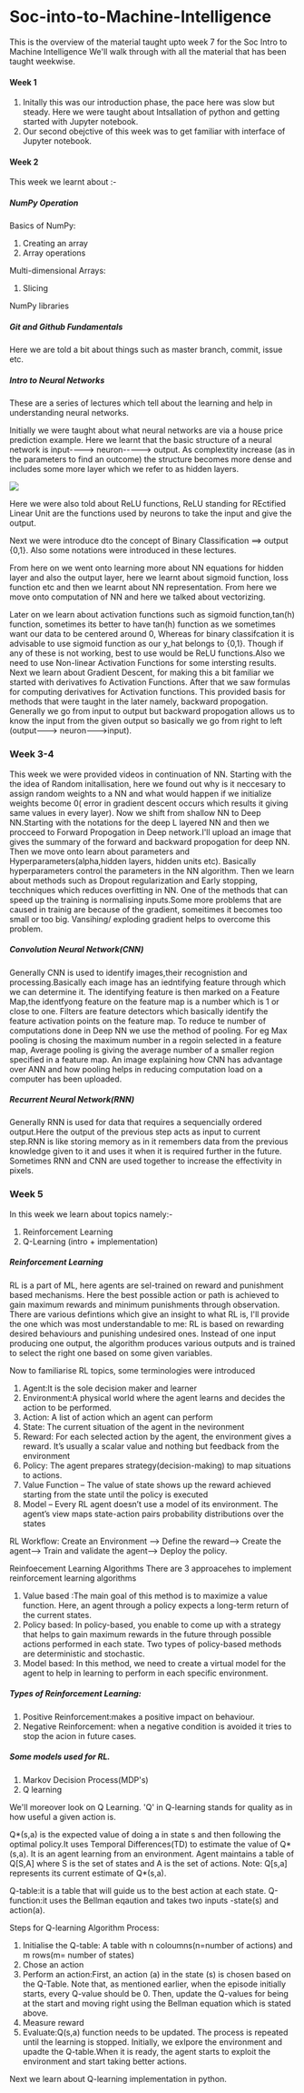 # Soc-into-to-Machine-Intelligence

This is the overview of the material taught upto week 7 for the Soc Intro to Machine Intelligence
We'll walk through with all the material that has been taught weekwise.

#### Week 1

1. Initally this was our introduction phase, the pace here was slow but steady. Here we were taught about Intsallation of python and getting started with Jupyter notebook.
2. Our second obejctive of this week was to get familiar with interface of Jupyter notebook.

#### Week 2
This week we learnt about :-
##### NumPy Operation
Basics of NumPy:
1. Creating an array
2. Array operations

Multi-dimensional Arrays:
1. Slicing

NumPy libraries

##### Git and Github Fundamentals
Here we are told a bit about things such as master branch, commit, issue etc. 
##### Intro to Neural Networks
 
These are a series of lectures which tell about the learning and help in understanding neural networks.

Initially we were taught about what neural networks are via a house price prediction example. Here we learnt that the basic structure of a neural network is input----> neuron-----> output.
As complextity increase (as in the parameters to  find an outcome) the structure becomes more dense and includes some more layer which we refer to as hidden layers.

<img src = "https://otexts.com/fpp2/nnet2.png">

Here we were also told about ReLU functions, ReLU standing for REctified Linear Unit are the functions used by neurons to take the input and give the output.

Next we were introduce dto the concept of Binary Classification ==> output {0,1}.
Also some notations were introduced in these lectures.

From here on we went onto learning more about NN equations for hidden layer and also the output layer, here we learnt about sigmoid function, loss function etc and then we learnt about NN representation.
From here we move onto computation of NN and here we talked about vectorizing.

Later on we learn about activation functions such as sigmoid function,tan(h) function, sometimes its better to have tan(h) function as we sometimes want our data to be centered around 0, Whereas for binary classifcation it is advisable to use sigmoid function as our y_hat belongs to {0,1}. Though if any of these is not working, best to use would be ReLU functions.Also we need to use Non-linear Activation Functions for some intersting results.
Next we learn about Gradient Descent, for making this a bit familiar we started with derivatives fo Activation Functions. After that we saw formulas for computing derivatives for Activation functions. This provided basis for methods that were taught in the later namely, backward propogation. Generally we go from input to output but backward propogation allows us to know the input from the given output so basically we go from right to left (output---> neuron--->input).

### Week 3-4

This week we were provided videos in continuation of NN. Starting with the the idea of Random initallisation, here we found out why is it neccesary to assign random weights to a NN and what would happen if we initialize weights become 0( error in gradient descent occurs which results it giving same values in every layer).
Now we shift from shallow NN to Deep NN.Starting with the notations for the deep L layered NN and then we procceed to Forward Propogation in Deep network.I'll upload an image that gives the summary of the forward and backward propogation for deep NN.
Then we move onto learn about parameters and Hyperparameters(alpha,hidden layers, hidden units etc). Basically hyperparameters control the parameters in the NN algorithm.
Then we learn about methods such as  Dropout regularization and Early stopping, tecchniques which reduces overfitting in NN. One of the methods that can speed up the training is normalising inputs.Some more problems that are caused in trainig are because of the gradient, someitimes it becomes too small or too big. Vansihing/ exploding gradient helps to overcome this problem.




##### Convolution Neural Network(CNN)

Generally CNN is used to identify images,their recognistion and processing.Basically each image has an iedntifying feature through which we can determine it. The identifying feature is then marked on a Feature Map,the identfyong feature on the feature map is a number which is 1 or close to one. Filters are feature detectors which basically identify the feature activation points on the feature map. To reduce te number of computations done in Deep NN we use the method of pooling. For eg Max pooling is chosing the maximum number in a regoin selected in a feature map, Average pooling is giving the average number of a smaller region specified in a feature map.
An image explaining how CNN has advantage over ANN and how pooling helps in reducing computation load on a computer has been uploaded.

##### Recurrent Neural Network(RNN)
Generally RNN is used for data that requires a sequencially ordered output.Here the output of the previous step acts as input to current step.RNN is like storing memory as in it remembers data from the previous knowledge given to it and uses it when it is required further in the future.
Sometimes RNN and CNN are used together to increase the effectivity in pixels.

### Week 5

In this week we learn about topics namely:-
1. Reinforcement Learning
2. Q-Learning (intro + implementation)

##### Reinforcement Learning

RL is a part of ML, here agents are sel-trained on reward and punishment based mechanisms. Here the best possible action or path is achieved to gain maximum rewards and minimum punishments through observation.
There are various defintions which give an insight to what RL is, I'll provide the one which was most understandable to me:
RL is based on rewarding desired behaviours and punishing undesired ones. Instead of one input producing one output, the algorithm produces various outputs and is trained to select the right one based on some given variables.

Now to familiarise RL topics, some terminologies were introduced

1. Agent:It is the sole decision maker and learner
2. Environment:A physical world where the agent learns and decides the action to be performed.
3. Action: A list of action which an agent can perform
4. State: The current situation of the agent in the nevironment
5. Reward: For each selected action by the agent, the environment gives a reward. It’s usually a scalar value and
nothing but feedback from the environment
6. Policy: The agent prepares strategy(decision-making) to map situations to actions.
7. Value Function – The value of state shows up the reward achieved starting from the state until the policy
is executed
8. Model – Every RL agent doesn’t use a model of its environment. The agent’s view maps state-action pairs
probability distributions over the states

RL Workflow:
Create an Environment --> Define the reward--> Create the agent--> Train and validate the agent--> Deploy the policy.

Reinfoecement Learning Algorithms
There are 3 approacehes to implement reinforcement learning algorithms
1. Value based :The main goal of this method is to maximize a value function. Here, an agent through a policy expects a long-term return of the current states.
2. Policy based: In policy-based, you enable to come up with a strategy that helps to gain maximum rewards in the future through possible actions performed in each state. Two types of policy-based methods are deterministic and stochastic.
3. Model based: In this method, we need to create a virtual model for the agent to help in learning to perform in each specific environment.

##### Types of Reinforcement Learning:
1. Positive Reinforcement:makes a positive impact on behaviour.
2. Negative Reinforcement: when a negative condition is avoided it tries to stop the acion in future cases.

##### Some models used for RL.
1. Markov Decision Process(MDP's)
2. Q learning

We'll moreover look on Q Learning.
'Q' in Q-learning stands for quality as in how useful a given action is.

Q*(s,a) is the expected value of doing a in state s and then following the optimal policy.It uses Temporal Differences(TD) to estimate the value of Q*(s,a). It is an agent learning from an environment.
Agent maintains a table of Q[S,A] where S is the set of states and A is the set of actions.
Note: Q[s,a] represents its current estimate of Q*(s,a).

Q-table:it is a table that will guide us to the best action at each state.
Q-function:it uses the Bellman eqaution and takes two inputs -state(s) and action(a).

Steps for Q-learning Algorithm Process:
1. Initialise the Q-table: A table with n coloumns(n=number of actions) and m rows(m= number of states)
2. Chose an action
3. Perform an action:First, an action (a) in the state (s) is chosen based on the Q-Table. Note that, as mentioned earlier, when the episode initially starts, every Q-value should be 0.
Then, update the Q-values for being at the start and moving right using the Bellman equation which is stated above.
4. Measure reward
5. Evaluate:Q(s,a) function needs to be updated. The process is repeated until the learning is stopped.
Initially, we exlpore the environment and upadte the Q-table.When it is ready, the agent starts to exploit the environment and start taking better actions.

Next we learn about Q-learning implementation in python.
